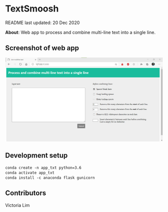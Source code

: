 # TextSmoosh

README last updated: 20 Dec 2020

**About**: Web app to process and combine multi-line text into a single line.

## Screenshot of web app

![screenshot](https://github.com/vtlim/textsmoosh/blob/master/screenshot.png)


## Development setup
```
conda create -n app_txt python=3.6
conda activate app_txt
conda install -c anaconda flask gunicorn
```

## Contributors
Victoria Lim

